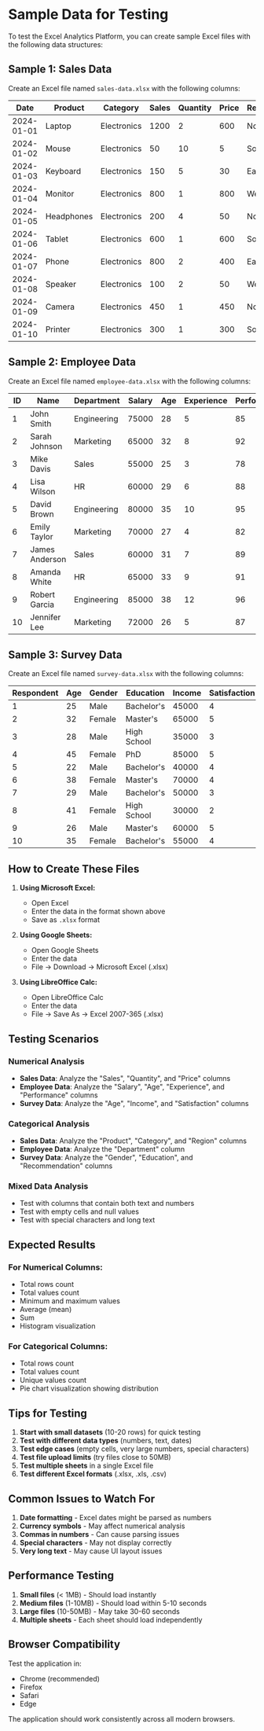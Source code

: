 # Sample Data for Testing

To test the Excel Analytics Platform, you can create sample Excel files with the following data structures:

## Sample 1: Sales Data

Create an Excel file named `sales-data.xlsx` with the following columns:

| Date | Product | Category | Sales | Quantity | Price | Region |
|------|---------|----------|-------|----------|-------|--------|
| 2024-01-01 | Laptop | Electronics | 1200 | 2 | 600 | North |
| 2024-01-02 | Mouse | Electronics | 50 | 10 | 5 | South |
| 2024-01-03 | Keyboard | Electronics | 150 | 5 | 30 | East |
| 2024-01-04 | Monitor | Electronics | 800 | 1 | 800 | West |
| 2024-01-05 | Headphones | Electronics | 200 | 4 | 50 | North |
| 2024-01-06 | Tablet | Electronics | 600 | 1 | 600 | South |
| 2024-01-07 | Phone | Electronics | 800 | 2 | 400 | East |
| 2024-01-08 | Speaker | Electronics | 100 | 2 | 50 | West |
| 2024-01-09 | Camera | Electronics | 450 | 1 | 450 | North |
| 2024-01-10 | Printer | Electronics | 300 | 1 | 300 | South |

## Sample 2: Employee Data

Create an Excel file named `employee-data.xlsx` with the following columns:

| ID | Name | Department | Salary | Age | Experience | Performance |
|----|------|------------|--------|-----|------------|-------------|
| 1 | John Smith | Engineering | 75000 | 28 | 5 | 85 |
| 2 | Sarah Johnson | Marketing | 65000 | 32 | 8 | 92 |
| 3 | Mike Davis | Sales | 55000 | 25 | 3 | 78 |
| 4 | Lisa Wilson | HR | 60000 | 29 | 6 | 88 |
| 5 | David Brown | Engineering | 80000 | 35 | 10 | 95 |
| 6 | Emily Taylor | Marketing | 70000 | 27 | 4 | 82 |
| 7 | James Anderson | Sales | 60000 | 31 | 7 | 89 |
| 8 | Amanda White | HR | 65000 | 33 | 9 | 91 |
| 9 | Robert Garcia | Engineering | 85000 | 38 | 12 | 96 |
| 10 | Jennifer Lee | Marketing | 72000 | 26 | 5 | 87 |

## Sample 3: Survey Data

Create an Excel file named `survey-data.xlsx` with the following columns:

| Respondent | Age | Gender | Education | Income | Satisfaction | Recommendation |
|------------|-----|--------|-----------|--------|--------------|----------------|
| 1 | 25 | Male | Bachelor's | 45000 | 4 | Yes |
| 2 | 32 | Female | Master's | 65000 | 5 | Yes |
| 3 | 28 | Male | High School | 35000 | 3 | No |
| 4 | 45 | Female | PhD | 85000 | 5 | Yes |
| 5 | 22 | Male | Bachelor's | 40000 | 4 | Yes |
| 6 | 38 | Female | Master's | 70000 | 4 | Yes |
| 7 | 29 | Male | Bachelor's | 50000 | 3 | No |
| 8 | 41 | Female | High School | 30000 | 2 | No |
| 9 | 26 | Male | Master's | 60000 | 5 | Yes |
| 10 | 35 | Female | Bachelor's | 55000 | 4 | Yes |

## How to Create These Files

1. **Using Microsoft Excel:**
   - Open Excel
   - Enter the data in the format shown above
   - Save as `.xlsx` format

2. **Using Google Sheets:**
   - Open Google Sheets
   - Enter the data
   - File → Download → Microsoft Excel (.xlsx)

3. **Using LibreOffice Calc:**
   - Open LibreOffice Calc
   - Enter the data
   - File → Save As → Excel 2007-365 (.xlsx)

## Testing Scenarios

### Numerical Analysis
- **Sales Data**: Analyze the "Sales", "Quantity", and "Price" columns
- **Employee Data**: Analyze the "Salary", "Age", "Experience", and "Performance" columns
- **Survey Data**: Analyze the "Age", "Income", and "Satisfaction" columns

### Categorical Analysis
- **Sales Data**: Analyze the "Product", "Category", and "Region" columns
- **Employee Data**: Analyze the "Department" column
- **Survey Data**: Analyze the "Gender", "Education", and "Recommendation" columns

### Mixed Data Analysis
- Test with columns that contain both text and numbers
- Test with empty cells and null values
- Test with special characters and long text

## Expected Results

### For Numerical Columns:
- Total rows count
- Total values count
- Minimum and maximum values
- Average (mean)
- Sum
- Histogram visualization

### For Categorical Columns:
- Total rows count
- Total values count
- Unique values count
- Pie chart visualization showing distribution

## Tips for Testing

1. **Start with small datasets** (10-20 rows) for quick testing
2. **Test with different data types** (numbers, text, dates)
3. **Test edge cases** (empty cells, very large numbers, special characters)
4. **Test file upload limits** (try files close to 50MB)
5. **Test multiple sheets** in a single Excel file
6. **Test different Excel formats** (.xlsx, .xls, .csv)

## Common Issues to Watch For

1. **Date formatting** - Excel dates might be parsed as numbers
2. **Currency symbols** - May affect numerical analysis
3. **Commas in numbers** - Can cause parsing issues
4. **Special characters** - May not display correctly
5. **Very long text** - May cause UI layout issues

## Performance Testing

1. **Small files** (< 1MB) - Should load instantly
2. **Medium files** (1-10MB) - Should load within 5-10 seconds
3. **Large files** (10-50MB) - May take 30-60 seconds
4. **Multiple sheets** - Each sheet should load independently

## Browser Compatibility

Test the application in:
- Chrome (recommended)
- Firefox
- Safari
- Edge

The application should work consistently across all modern browsers. 
